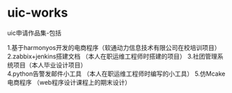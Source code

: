 # uic-works
uic申请作品集-包括 
 
1.基于harmonyos开发的电商程序（软通动力信息技术有限公司在校培训项目） 
2.zabbix+jenkins搭建文档 （本人在职运维工程师时搭建的项目）
3.社团管理系统项目（本人毕业设计项目）  
4.python告警发邮件小工具 （本人在职运维工程师时编写的小工具）
5.仿Mcake电商程序 （web程序设计课程上的期末设计）
